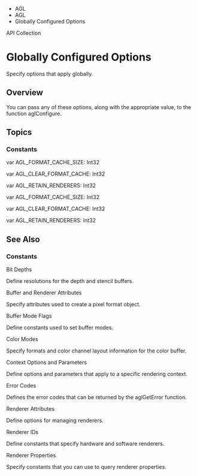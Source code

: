 

- AGL
- AGL
-  Globally Configured Options 

API Collection

# Globally Configured Options

Specify options that apply globally.

## Overview

You can pass any of these options, along with the appropriate value, to the function aglConfigure.

## Topics

### Constants

var AGL_FORMAT_CACHE_SIZE: Int32

var AGL_CLEAR_FORMAT_CACHE: Int32

var AGL_RETAIN_RENDERERS: Int32

var AGL_FORMAT_CACHE_SIZE: Int32

var AGL_CLEAR_FORMAT_CACHE: Int32

var AGL_RETAIN_RENDERERS: Int32

## See Also

### Constants

Bit Depths

Define resolutions for the depth and stencil buffers.

Buffer and Renderer Attributes

Specify attributes used to create a pixel format object.

Buffer Mode Flags

Define constants used to set buffer modes.

Color Modes

Specify formats and color channel layout information for the color buffer.

Context Options and Parameters

Define options and parameters that apply to a specific rendering context.

Error Codes

Defines the error codes that can be returned by the aglGetError function.

Renderer Attributes

Define options for managing renderers.

Renderer IDs

Define constants that specify hardware and software renderers.

Renderer Properties

Specify constants that you can use to query renderer properties.

